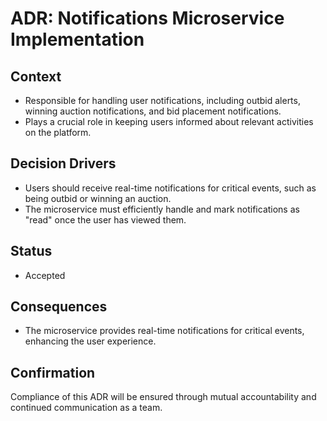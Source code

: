 # ADR: Notifications Microservice Implementation

## Context
* Responsible for handling user notifications, including outbid alerts, winning auction notifications, and bid placement notifications.
* Plays a crucial role in keeping users informed about relevant activities on the platform.

## Decision Drivers
* Users should receive real-time notifications for critical events, such as being outbid or winning an auction.
* The microservice must efficiently handle and mark notifications as "read" once the user has viewed them.

## Status
* Accepted

## Consequences
* The microservice provides real-time notifications for critical events, enhancing the user experience.

## Confirmation
Compliance of this ADR will be ensured through mutual accountability and continued communication as a team.
